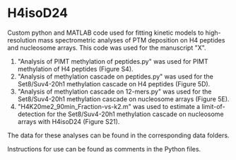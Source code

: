 # H4isoD24
Custom python and MATLAB code used for fitting kinetic models to high-resolution mass spectrometric analyses of PTM deposition on H4 peptides and nucleosome arrays. This code was used for the manuscript "X".

1) "Analysis of PIMT methylation of peptides.py" was used for PIMT methylation of H4 peptides (Figure S4).
2) "Analysis of methylation cascade on peptides.py" was used for the Set8/Suv4-20h1 methylation cascade on H4 peptides (Figure 5D).
3) "Analysis of methylation cascade on 12-mers.py" was used for the Set8/Suv4-20h1 methylation cascade on nucleosome arrays (Figure 5E).
4) "H4K20me2_90min_Fraction-vs-k2.m" was used to estimate a limit-of-detection for the Set8/Suv4-20h1 methylation cascade on nucleosome arrays with H4isoD24 (Figure S21).

The data for these analyses can be found in the corresponding data folders.

Instructions for use can be found as comments in the Python files.

